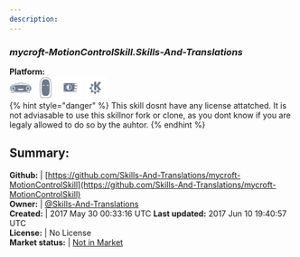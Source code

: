 ```yaml
---
description: 
---
```


### _mycroft-MotionControlSkill.Skills-And-Translations_  
  
**Platform:**  
 ![Mark I](../.gitbook/assets/mark-1-icon.png)  ![Mark II](../.gitbook/assets/mark-2-icon.png)  ![Picroft](../.gitbook/assets/picroft-icon.png)  ![plasmoid](../.gitbook/assets/kde.png)   
{% hint style="danger" %}
This skill dosnt have any license attatched. It is not adviasable to use this skillnor fork or clone, as you dont know if you are legaly allowed to do so by the auhtor.
{% endhint %}
  
## Summary:  
**Github:** | [https://github.com/Skills-And-Translations/mycroft-MotionControlSkill](https://github.com/Skills-And-Translations/mycroft-MotionControlSkill)  
**Owner:** | [@Skills-And-Translations](https://github.com/Skills-And-Translations)  
**Created:** | 2017 May 30 00:33:16 UTC  **Last updated:** 2017 Jun 10 19:40:57 UTC  
**License:** | No License  
**Market status:** | [Not in Market](https://market.mycroft.ai/skill/)  
